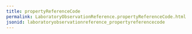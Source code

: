 ```yaml
---
title: propertyReferenceCode
permalink: LaboratoryObservationReference.propertyReferenceCode.html
jsonid: laboratoryobservationreference_propertyreferencecode
---
```

